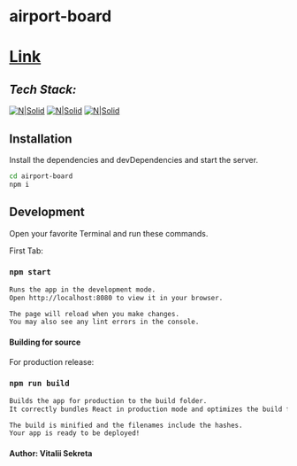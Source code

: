 # airport-board

# [Link](https://eloquent-crisp-e1d0f1.netlify.app/)
## _Tech Stack:_

[![N|Solid](https://img.shields.io/badge/SASS-hotpink.svg?style=for-the-badge&logo=SASS&logoColor=white)](https://sass-lang.com/)   [![N|Solid](https://img.shields.io/badge/react-%2320232a.svg?style=for-the-badge&logo=react&logoColor=%2361DAFB)](https://reactjs.org/) [![N|Solid](https://img.shields.io/badge/Redux-593D88?style=for-the-badge&logo=redux&logoColor=white)](https://redux.js.org/) 


## Installation


Install the dependencies and devDependencies and start the server.

```sh
cd airport-board
npm i
```



## Development
Open your favorite Terminal and run these commands.

First Tab:

### `npm start`
```sh
Runs the app in the development mode.
Open http://localhost:8080 to view it in your browser.

The page will reload when you make changes.
You may also see any lint errors in the console.
```


#### Building for source

For production release:

### `npm run build`
```sh
Builds the app for production to the build folder.
It correctly bundles React in production mode and optimizes the build for the best performance.

The build is minified and the filenames include the hashes.
Your app is ready to be deployed!
```

#### Author: Vitalii Sekreta
